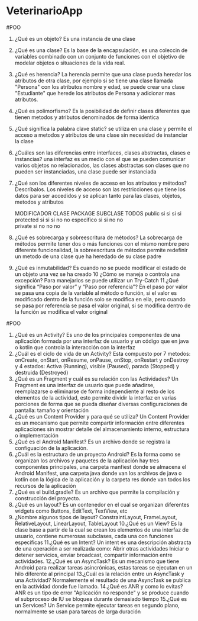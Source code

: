 # VeterinarioApp
#POO
1. ¿Qué es un objeto? Es una instancia de una clase
2. ¿Qué es una clase? Es la base de la encapsulación, es una coleccin de variables combinado con un conjunto de funciones
   con el objetivo de modelar objetos o situaciones de la vida real.
3. ¿Qué es herencia? La herencia permite que una clase pueda heredar los atributos de otra clase, por ejemplo si se tiene 
   una clase llamada "Persona" con los atributos nombre y edad, se puede crear una clase "Estudiante" que herede los atributos
   de Persona y adicionar mas atributos.
4. ¿Qué es polimorfismo? Es la posibilidad de definir clases diferentes que tienen metodos y atributos denominados de forma 
   identica
5. ¿Qué significa la palabra clave static? se utiliza en una clase y permite el acceso a metodos y atributos de una clase sin
   necesidad de instanciar la clase
6. ¿Cuáles son las diferencias entre interfaces, clases abstractas, clases e instancias? una interfaz es un medio con el que 
   se pueden comunicar varios objetos no relacionados, las clases abstractas son clases que no pueden ser instanciadas, una 
   clase puede ser instanciada
7. ¿Qué son los diferentes niveles de acceso en los atributos y métodos? Descríbalos. Los niveles de acceso son las 
   restricciones que tiene los datos para ser accedidos y se aplican tanto para las clases, objetos, metodos y atributos
   
   MODIFICADOR    CLASE   PACKAGE   SUBCLASE  TODOS
   public         si      si        si        si
   protected      si      si        si        no
   no especifico  si      si        no        no  
   private        si      no        no        no   
   
8. ¿Qué es sobrecarga y sobreescritura de métodos? La sobrecarga de métodos permite tener dos o más funciones con el mismo
   nombre pero diferente funcionalidad, la sobreescritura de métodos permite redefinir un metodo de una clase que ha heredado 
   de su clase padre
9. ¿Qué es inmutabilidad? Es cuando no se puede modificar el estado de un objeto una vez se ha creado 
10 ¿Cómo se maneja o controla una excepción? Para manejarlos se puede utilizar un Try-Catch
11.¿Qué significa “Paso por valor” y “Paso por referencia”? En el paso por valor se pasa una copia de la variable al método o
   función, si el valor es modificado dentro de la función solo se modifica en ella, pero cuando se pasa por referencia se 
   pasa el valor original, si se modifica dentro de la función se modifica el valor original

#POO
1. ¿Qué es un Activity? Es uno de los principales componentes de una aplicación formada por una interfaz de usuario y un 
   código que en java o kotlin que controla la interacción con la interfaz
2. ¿Cuál es el ciclo de vida de un Activity? Esta compuesto por 7 metodos: onCreate, onStart, onResume, onPause, onStop, 
   onRestart y onDestroy y 4 estados: Activa (Running), visible (Paused), parada (Stopped) y destruida (Destroyed)
3. ¿Qué es un Fragment y cuál es su relación con las Actividades? Un Fragment es una interfaz de usuario que puede añadirse,  
   reemplazarse o eliminarse de forma independiente al resto de los elementos de la actividad, esto permite dividir la interfaz
   en varias porciones de forma que se pueda diseñar diversas configuraciones de pantalla: tamaño y orientación
4. ¿Qué es un Content Provider y para qué se utiliza? Un Content Provider es un mecanismo que permite compartir información
   entre diferentes aplicaciones sin mostrar detalle del almacenamiento interno, estructura o implementación
5. ¿Qué es el Android Manifest? Es un archivo donde se registra la configuación de la aplicación.
6. ¿Cuál es la estructura de un proyecto Android? Es la forma como se organizan los archivos y paquetes de la aplicación 
   hay tres componentes principales, una carpeta manfiest donde se almacena el Android Manifest, una carpeta java donde van
   los archivos de java o kotlin con la lógica de la aplicación y la carpeta res donde van todos los recursos de la aplicación
7. ¿Qué es el build.gradle? Es un archivo que permite la compilación y construcción del proyecto.
8. ¿Qué es un layout? Es un contenedor en el cual se organizan diferentes widgets como Buttons, EditText, TextView, etc
9. ¿Nombre algunos tipos de layout? ConstraintLayout, FrameLayout, RelativeLayout, LinearLayout, TableLayout
10.¿Qué es un View? Es la clase base a partir de la cual se crean los elementos de una interfaz de usuario, contiene numerosas
   subclases, cada una con funciones específicas
11.¿Qué es un Intent? Un intent es una descripción abstracta de una operación a ser realizada como: Abrir otras actividades
   Iniciar o detener servicios, enviar broadcast, compartir información entre actividades.
12.¿Qué es un AsyncTask? Es un mecanismo que tiene Android para realizar tareas asincrónicas, estas tareas se ejecutan en un
   hilo diferente al principal
13.¿Cuál es la relación entre un AsyncTask y una Actividad? Normalemente el resultado de una AsyncTask se publica en la 
   actividad donde fue llamado.
14.¿Qué es ANR y como lo evitas? ANR es un tipo de error "Aplicación no responde" y se produce cuando el subproceso de IU se 
   bloquea durante demasiado tiempo
15.¿Qué es un Services? Un Service permite ejecutar tareas en segundo plano, normalmente se usan para tareas de larga duración
